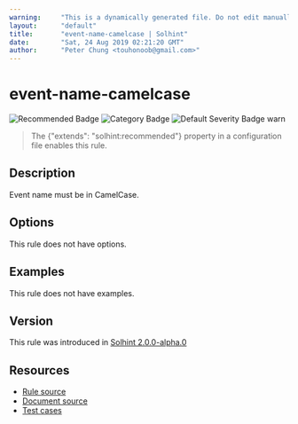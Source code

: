 ```yaml
---
warning:     "This is a dynamically generated file. Do not edit manually."
layout:      "default"
title:       "event-name-camelcase | Solhint"
date:        "Sat, 24 Aug 2019 02:21:20 GMT"
author:      "Peter Chung <touhonoob@gmail.com>"
---
```


# event-name-camelcase
![Recommended Badge](https://img.shields.io/badge/-Recommended-brightgreen)
![Category Badge](https://img.shields.io/badge/-Style%20Guide%20Rules-informational)
![Default Severity Badge warn](https://img.shields.io/badge/Default%20Severity-warn-yellow)
> The {"extends": "solhint:recommended"} property in a configuration file enables this rule.


## Description
Event name must be in CamelCase.

## Options
This rule does not have options.

## Examples
This rule does not have examples.

## Version
This rule was introduced in [Solhint 2.0.0-alpha.0](https://github.com/protofire/solhint/tree/v2.0.0-alpha.0)

## Resources
- [Rule source](https://github.com/protofire/solhint/tree/master/lib/rules/naming/event-name-camelcase.js)
- [Document source](https://github.com/protofire/solhint/tree/master/docs/rules/naming/event-name-camelcase.md)
- [Test cases](https://github.com/protofire/solhint/tree/master/test/rules/naming/event-name-camelcase.js)

